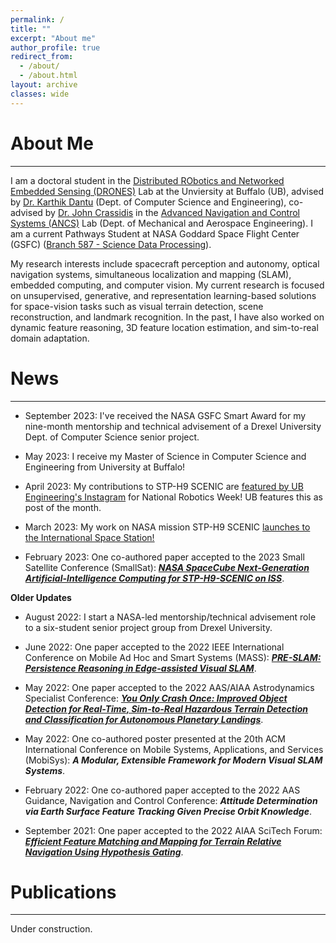```yaml
---
permalink: /
title: ""
excerpt: "About me"
author_profile: true
redirect_from: 
  - /about/
  - /about.html
layout: archive
classes: wide
---
```


# About Me
<hr>
I am a doctoral student in the <a href="https://droneslab.github.io/">Distributed RObotics and Networked Embedded Sensing (DRONES)</a> Lab at the Unviersity at Buffalo (UB), advised by <a href="https://engineering.buffalo.edu/computer-science-engineering/people/faculty-directory.host.html/content/shared/engineering/computer-science-engineering/profiles/faculty/dantu-karthik.detail.html">Dr. Karthik Dantu</a> (Dept. of Computer Science and Engineering), co-advised by <a href="https://engineering.buffalo.edu/mechanical-aerospace/people/faculty/j-crassidis.html">Dr. John Crassidis</a> in the <a href="https://ancs.eng.buffalo.edu/index.php/Main_Page">Advanced Navigation and Control Systems (ANCS)</a> Lab (Dept. of Mechanical and Aerospace Engineering). I am a current Pathways Student at NASA Goddard Space Flight Center (GSFC) (<a href="https://sed.gsfc.nasa.gov/etd/587">Branch 587 - Science Data Processing</a>). 


My research interests include spacecraft perception and autonomy, optical navigation systems, simultaneous localization and mapping (SLAM), embedded computing, and computer vision. My current research is focused on unsupervised, generative, and representation learning-based solutions for space-vision tasks such as visual terrain detection, scene reconstruction, and landmark recognition. In the past, I have also worked on dynamic feature reasoning, 3D feature location estimation, and sim-to-real domain adaptation. 

# News
<hr>

- September 2023: I've received the NASA GSFC Smart Award for my nine-month mentorship and technical advisement of a Drexel University Dept. of Computer Science senior project.

<!-- - Smallsat EDP poster -->

- May 2023: I receive my Master of Science in Computer Science and Engineering from University at Buffalo!

- April 2023: My contributions to STP-H9 SCENIC are <a href="https://www.instagram.com/p/CrBefvXJBvy/?img_index=1">featured by UB Engineering's Instagram</a> for National Robotics Week! UB features this as post of the month.

- March 2023: My work on NASA mission STP-H9 SCENIC <a href="https://twitter.com/SpaceX/status/1635803956533399553?s=20">launches to the International Space Station!</a>

- February 2023: One co-authored paper accepted to the 2023 Small Satellite Conference (SmallSat): <b><i><a href="https://digitalcommons.usu.edu/smallsat/2023/all2023/147/">NASA SpaceCube Next-Generation Artificial-Intelligence Computing for STP-H9-SCENIC on ISS</a></i></b>.

**Older Updates**

- August 2022: I start a NASA-led mentorship/technical advisement role to a six-student senior project group from Drexel University.

- June 2022: One paper accepted to the 2022 IEEE International Conference on Mobile Ad Hoc and Smart Systems (MASS): <b><i><a href="https://ieeexplore.ieee.org/abstract/document/9973604">PRE-SLAM: Persistence Reasoning in Edge-assisted Visual SLAM</a></i></b>.

- May 2022: One paper accepted to the 2022 AAS/AIAA Astrodynamics Specialist Conference: <b><i><a href="https://arxiv.org/abs/2303.04891">You Only Crash Once: Improved Object Detection for Real-Time, Sim-to-Real Hazardous Terrain Detection and Classification for Autonomous Planetary Landings</a></i></b>.

- May 2022: One co-authored poster presented at the 20th ACM International Conference on Mobile Systems, Applications, and Services (MobiSys): <b><i>A Modular, Extensible Framework for Modern Visual SLAM Systems</i></b>.

- February 2022: One co-authored paper accepted to the 2022 AAS Guidance, Navigation and Control Conference: <b><i>Attitude Determination via Earth Surface Feature Tracking Given Precise Orbit Knowledge</i></b>.

- September 2021: One paper accepted to the 2022 AIAA SciTech Forum: <b><i><a href="https://arc.aiaa.org/doi/abs/10.2514/6.2022-2513">Efficient Feature Matching and Mapping for Terrain Relative Navigation Using Hypothesis Gating</a></i></b>.

<!-- - August 2020: I start an undergraduate teaching assistantship for CSE 421/521: Introduction to Operating Systems. -->

# Publications
<hr>
Under construction.